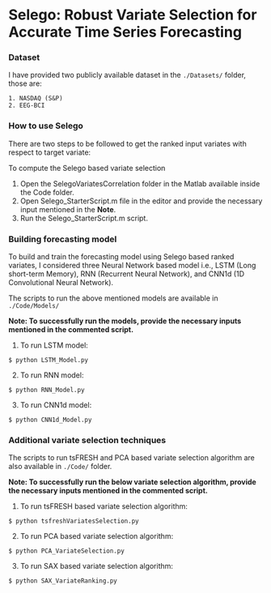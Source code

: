 # Selego: Robust Variate Selection for Accurate Time Series Forecasting

### Dataset

I have provided two publicly available dataset in the ` ./Datasets/ ` folder, those are:

	1. NASDAQ (S&P)
	2. EEG-BCI

### How to use Selego

There are two steps to be followed to get the ranked input variates with respect to target variate:

To compute the Selego based variate selection
1. Open the SelegoVariatesCorrelation folder in the Matlab available inside the Code folder.
2. Open Selego_StarterScript.m file in the editor and provide the necessary input mentioned in the **Note**.
3. Run the Selego_StarterScript.m script.

	
### Building forecasting model

To build and train the forecasting model using Selego based ranked variates, I considered three Neural Network based model i.e., LSTM 
(Long short-term Memory), RNN (Recurrent Neural Network), and CNN1d (1D Convolutional Neural Network).

The scripts to run the above mentioned models are available in ` ./Code/Models/ `

**Note: To successfully run the models, provide the necessary inputs mentioned in the commented script.**

1. To run LSTM model:
```
$ python LSTM_Model.py
```

2. To run RNN model:
```
$ python RNN_Model.py
```

3. To run CNN1d model:
```
$ python CNN1d_Model.py
```

### Additional variate selection techniques

The scripts to run tsFRESH and PCA based variate selection algorithm are also available in ` ./Code/ ` folder.

**Note: To successfully run the below variate selection algorithm, provide the necessary inputs mentioned in the commented script.**

1. To run tsFRESH based variate selection algorithm:
```
$ python tsfreshVariatesSelection.py
```

2. To run PCA based variate selection algorithm:
```
$ python PCA_VariateSelection.py
```
3. To run SAX based variate selection algorithm:
```
$ python SAX_VariateRanking.py
```
